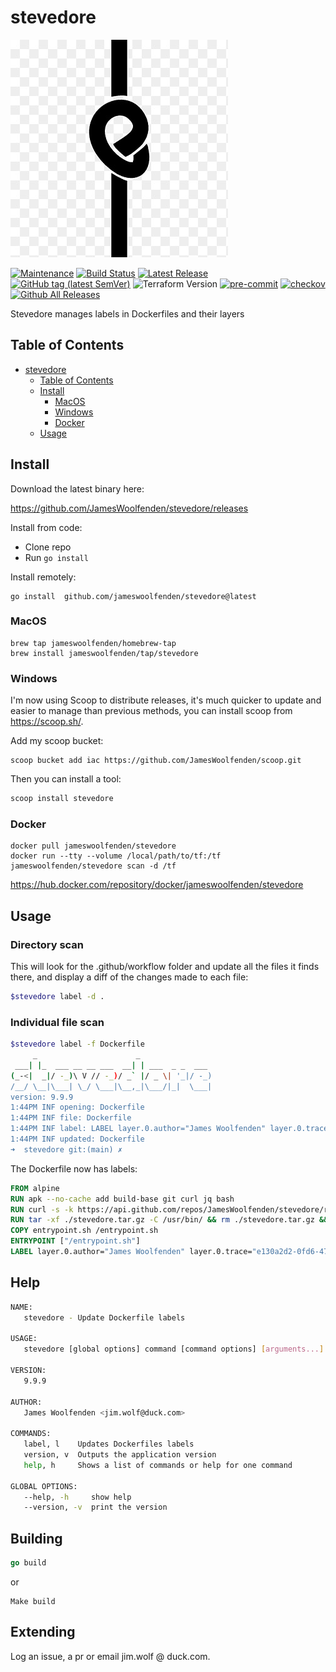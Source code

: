 # stevedore

![alt text](stevedore.jfif "Stevedore")

[![Maintenance](https://img.shields.io/badge/Maintained%3F-yes-green.svg)](https://GitHub.com/jameswoolfenden/stevedore/graphs/commit-activity)
[![Build Status](https://github.com/JamesWoolfenden/stevedore/workflows/CI/badge.svg?branch=main)](https://github.com/JamesWoolfenden/stevedore)
[![Latest Release](https://img.shields.io/github/release/JamesWoolfenden/stevedore.svg)](https://github.com/JamesWoolfenden/stevedore/releases/latest)
[![GitHub tag (latest SemVer)](https://img.shields.io/github/tag/JamesWoolfenden/stevedore.svg?label=latest)](https://github.com/JamesWoolfenden/stevedore/releases/latest)
![Terraform Version](https://img.shields.io/badge/tf-%3E%3D0.14.0-blue.svg)
[![pre-commit](https://img.shields.io/badge/pre--commit-enabled-brightgreen?logo=pre-commit&logoColor=white)](https://github.com/pre-commit/pre-commit)
[![checkov](https://img.shields.io/badge/checkov-verified-brightgreen)](https://www.checkov.io/)
[![Github All Releases](https://img.shields.io/github/downloads/jameswoolfenden/stevedore/total.svg)](https://github.com/JamesWoolfenden/stevedore/releases)

Stevedore manages labels in Dockerfiles and their layers

## Table of Contents

<!--toc:start-->
- [stevedore](#stevedore)
  - [Table of Contents](#table-of-contents)
  - [Install](#install)
    - [MacOS](#macos)
    - [Windows](#windows)
    - [Docker](#docker)
  - [Usage](#usage)

<!--toc:end-->

## Install

Download the latest binary here:

<https://github.com/JamesWoolfenden/stevedore/releases>

Install from code:

- Clone repo
- Run `go install`

Install remotely:

```shell
go install  github.com/jameswoolfenden/stevedore@latest
```

### MacOS

```shell
brew tap jameswoolfenden/homebrew-tap
brew install jameswoolfenden/tap/stevedore
```

### Windows

I'm now using Scoop to distribute releases,
it's much quicker to update and easier to manage than previous methods,
you can install scoop from <https://scoop.sh/>.

Add my scoop bucket:

```shell
scoop bucket add iac https://github.com/JamesWoolfenden/scoop.git
```

Then you can install a tool:

```bash
scoop install stevedore
```

### Docker

```shell
docker pull jameswoolfenden/stevedore
docker run --tty --volume /local/path/to/tf:/tf jameswoolfenden/stevedore scan -d /tf
```

<https://hub.docker.com/repository/docker/jameswoolfenden/stevedore>

## Usage

### Directory scan

This will look for the .github/workflow folder and update all the files it finds
there, and display a diff of the changes made to each file:

```bash
$stevedore label -d .
```

### Individual file scan

```bash
$stevedore label -f Dockerfile
     _                      _
 ___| |_  ___ __ __ ___  __| | ___  _ _  ___
(_-<|  _|/ -_)\ V // -_)/ _` |/ _ \| '_|/ -_)
/__/ \__|\___| \_/ \___|\__,_|\___/|_|  \___|
version: 9.9.9
1:44PM INF opening: Dockerfile
1:44PM INF file: Dockerfile
1:44PM INF label: LABEL layer.0.author="James Woolfenden" layer.0.trace="e130a2d2-0fd6-47b5-a32b-52c408e939e4" layer.0.tool="stevedore"
1:44PM INF updated: Dockerfile
➜  stevedore git:(main) ✗
```

The Dockerfile now has labels:

```dockerfile
FROM alpine
RUN apk --no-cache add build-base git curl jq bash
RUN curl -s -k https://api.github.com/repos/JamesWoolfenden/stevedore/releases/latest | jq '.assets[] | select(.name | contains("linux_386")) | select(.content_type | contains("gzip")) | .browser_download_url' -r | awk '{print "curl -L -k " $0 " -o ./stevedore.tar.gz"}' | sh
RUN tar -xf ./stevedore.tar.gz -C /usr/bin/ && rm ./stevedore.tar.gz && chmod +x /usr/bin/stevedore && echo 'alias stevedore="/usr/bin/stevedore"' >> ~/.bashrc
COPY entrypoint.sh /entrypoint.sh
ENTRYPOINT ["/entrypoint.sh"]
LABEL layer.0.author="James Woolfenden" layer.0.trace="e130a2d2-0fd6-47b5-a32b-52c408e939e4" layer.0.tool="stevedore"
```

## Help

```bash
NAME:
   stevedore - Update Dockerfile labels

USAGE:
   stevedore [global options] command [command options] [arguments...]

VERSION:
   9.9.9

AUTHOR:
   James Woolfenden <jim.wolf@duck.com>

COMMANDS:
   label, l    Updates Dockerfiles labels
   version, v  Outputs the application version
   help, h     Shows a list of commands or help for one command

GLOBAL OPTIONS:
   --help, -h     show help
   --version, -v  print the version
```

## Building

```go
go build
```

or

```Make
Make build
```

## Extending

Log an issue, a pr or email jim.wolf @ duck.com.
